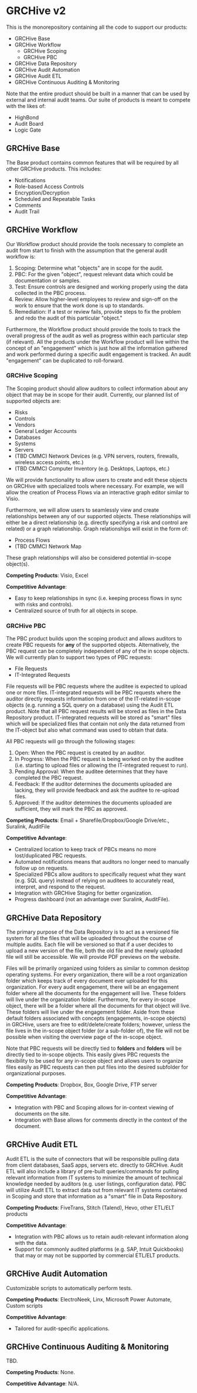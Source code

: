 # GRCHive v2

This is the monorepository containing all the code to support our products:

* GRCHive Base
* GRCHive Workflow
    * GRCHive Scoping
    * GRCHive PBC
* GRCHive Data Repository
* GRCHive Audit Automation
* GRCHive Audit ETL
* GRCHive Continuous Auditing & Monitoring

Note that the entire product should be built in a manner that can be used by external and internal audit teams.
Our suite of products is meant to compete with the likes of:

* HighBond
* Audit Board
* Logic Gate

## GRCHive Base

The Base product contains common features that will be required by all other GRCHive products.
This includes:

* Notifications
* Role-based Access Controls
* Encryption/Decryption
* Scheduled and Repeatable Tasks
* Comments
* Audit Trail

## GRCHive Workflow

Our Workflow product should provide the tools necessary to complete an audit from start to finish with the assumption that the general audit workflow is:

1. Scoping: Determine what "objects" are in scope for the audit.
1. PBC: For the given "object", request relevant data which could be documentation or samples.
1. Test: Ensure controls are designed and working properly using the data collected in the PBC process.
1. Review: Allow higher-level employees to review and sign-off on the work to ensure that the work done is up to standards.
1. Remediation: If a test or review fails, provide steps to fix the problem and redo the audit of this particular "object."

Furthermore, the Workflow product should provide the tools to track the overall progress of the audit as well as progress within each particular step (if relevant).
All the products under the Workflow product will live within the concept of an "engagement" which is just how all the information gathered and work performed during a specific audit engagement is tracked.
An audit "engagement" can be duplicated to roll-forward.

### GRCHive Scoping

The Scoping product should allow auditors to collect information about any object that may be in scope for their audit.
Currently, our planned list of supported objects are:

* Risks
* Controls
* Vendors
* General Ledger Accounts
* Databases
* Systems
* Servers
* (TBD CMMC) Network Devices (e.g. VPN servers, routers, firewalls, wireless access points, etc.)
* (TBD CMMC) Computer Inventory (e.g. Desktops, Laptops, etc.)

We will provide functionality to allow users to create and edit these objects on GRCHive with specialized tools where necessary.
For example, we will allow the creation of Process Flows via an interactive graph editor similar to Visio.

Furthermore, we will allow users to seamlessly view and create relationships between any of our supported objects.
These relationships will either be a direct relationship (e.g. directly specifying a risk and control are related) or a graph relationship.
Graph relationships will exist in the form of:

* Process Flows
* (TBD CMMC) Network Map

These graph relationships will also be considered potential in-scope object(s).

**Competing Products**: Visio, Excel

**Competitive Advantage**: 

* Easy to keep relationships in sync (i.e. keeping process flows in sync with risks and controls).
* Centralized source of truth for all objects in scope.

### GRCHive PBC

The PBC product builds upon the scoping product and allows auditors to create PBC requests for **any** of the supported objects.
Alternatively, the PBC request can be completely independent of any of the in scope objects.
We will currently plan to support two types of PBC requests:

* File Requests
* IT-Integrated Requests

File requests will be PBC requests where the auditee is expected to upload one or more files.
IT-integrated requests will be PBC requests where the auditor directly requests information from one of the IT-related in-scope objects (e.g. running a SQL query on a database) using the Audit ETL product.
Note that all PBC request results will be stored as files in the Data Repository product.
IT-integrated requests will be stored as "smart" files which will be specialized files that contain not only the data returned from the IT-object but also what command was used to obtain that data.

All PBC requests will go through the following stages:

1. Open: When the PBC request is created by an auditor.
1. In Progress: When the PBC request is being worked on by the auditee (i.e. starting to upload files or allowing the IT-integrated request to run).
1. Pending Approval: When the auditee determines that they have completed the PBC request.
1. Feedback: If the auditor determines the documents uploaded are lacking, they will provide feedback and ask the auditee to re-upload files.
1. Approved: If the auditor determines the documents uploaded are sufficient, they will mark the PBC as approved.

**Competing Products**: Email + Sharefile/Dropbox/Google Drive/etc., Suralink, AuditFile

**Competitive Advantage**:

* Centralized location to keep track of PBCs means no more lost/duplicated PBC requests.
* Automated notifications means that auditors no longer need to manually follow up on requests.
* Specialized PBCs allow auditors to specifically request what they want (e.g. SQL query) instead of relying on auditees to accurately read, interpret, and respond to the request.
* Integration with GRCHive Staging for better organization.
* Progress dashboard (not an advantage over Suralink, AuditFile).

## GRCHive Data Repository

The primary purpose of the Data Repository is to act as a versioned file system for all the files that will be uploaded throughout the course of multiple audits.
Each file will be versioned so that if a user decides to upload a new version of the file, both the old file and the newly uploaded file will still be accessible.
We will provide PDF previews on the website.

Files will be primarily organized using folders as similar to common desktop operating systems.
For every organization, there will be a root organization folder which keeps track of every document ever uploaded for this organization.
For every audit engagement, there will be an engagement folder where all the documents for the engagement will live.
These folders will live under the organization folder.
Furthermore, for every in-scope object, there will be a folder where all the documents for that object will live.
These folders will live under the engagement folder.
Aside from these default folders associated with concepts (engagements, in-scope objects) in GRCHive, users are free to edit/delete/create folders; however, unless the file lives in the in-scope object folder (or a sub-folder of), the file will not be possible when visiting the overview page of the in-scope object.

Note that PBC requests will be directly tied to **folders** and **folders** will be directly tied to in-scope objects.
This easily gives PBC requests the flexibility to be used for any in-scope object and allows users to organize files easily as PBC requests can then put files into the desired subfolder for organizational purposes.

**Competing Products**: Dropbox, Box, Google Drive, FTP server

**Competitive Advantage**:

* Integration with PBC and Scoping allows for in-context viewing of documents on the site.
* Integration with Base allows for comments directly in the context of the document.

## GRCHive Audit ETL

Audit ETL is the suite of connectors that will be responsible pulling data from client databases, SaaS apps, servers etc. directly to GRCHive.
Audit ETL will also include a library of pre-built queries/commands for pulling relevant information from IT systems to minimize the amount of technical knowledge needed by auditors (e.g. user listings, configuration data).
PBC will utilize Audit ETL to extract data out from relevant IT systems contained in Scoping and store that information as a "smart" file in Data Repository.

**Competing Products**: FiveTrans, Stitch (Talend), Hevo, other ETL/ELT products

**Competitive Advantage**:

* Integration with PBC allows us to retain audit-relevant information along with the data.
* Support for commonly audited platforms (e.g. SAP, Intuit Quickbooks) that may or may not be supported by commercial ETL/ELT products.

## GRCHive Audit Automation

Customizable scripts to automatically perform tests.

**Competing Products**:  ElectroNeek, Linx, Microsoft Power Automate, Custom scripts

**Competitive Advantage**:

* Tailored for audit-specific applications.

## GRCHive Continuous Auditing & Monitoring

TBD.

**Competing Products**: None.

**Competitive Advantage**: N/A.
